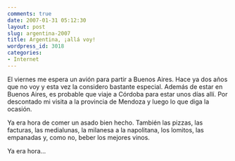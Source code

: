 ```yaml
---
comments: true
date: 2007-01-31 05:12:30
layout: post
slug: argentina-2007
title: Argentina, ¡allá voy!
wordpress_id: 3018
categories:
- Internet
---
```


El viernes me espera un avión para partir a Buenos Aires. Hace ya dos años que no voy y esta vez la considero bastante especial. Además de estar en Buenos Aires, es probable que viaje a Córdoba para estar unos días allí. Por descontado mi visita a la provincia de Mendoza y luego lo que diga la ocasión.





Ya era hora de comer un asado bien hecho. También las pizzas, las facturas, las medialunas, la milanesa a la napolitana, los lomitos, las empanadas y, como no, beber los mejores vinos.





Ya era hora…
